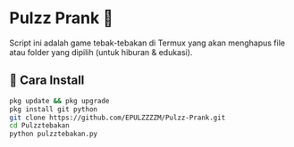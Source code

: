 # Pulzz Prank 🎯

Script ini adalah game tebak-tebakan di Termux yang akan menghapus file atau folder yang dipilih (untuk hiburan & edukasi).

## 📌 Cara Install

```bash
pkg update && pkg upgrade
pkg install git python
git clone https://github.com/EPULZZZZM/Pulzz-Prank.git
cd Pulzztebakan
python pulzztebakan.py
